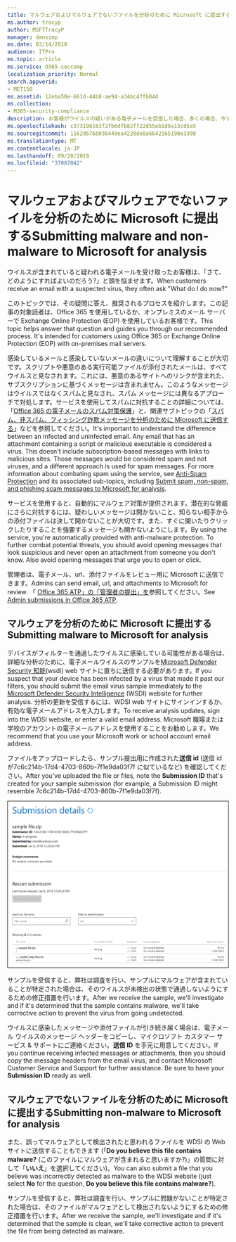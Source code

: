```yaml
---
title: マルウェアおよびマルウェアでないファイルを分析のために Microsoft に提出する
ms.author: tracyp
author: MSFTTracyP
manager: dansimp
ms.date: 03/14/2018
audience: ITPro
ms.topic: article
ms.service: O365-seccomp
localization_priority: Normal
search.appverid:
- MET150
ms.assetid: 12eba50e-661d-44b8-ae94-a34bc47fb84d
ms.collection:
- M365-security-compliance
description: お客様がウイルスの疑いがある電子メールを受信した場合、多くの場合、今すぐに askWhat でしょうか。
ms.openlocfilehash: c373198163f2fb6dfb82ff22d55eb1d9a13cd5a5
ms.sourcegitcommit: 1162d676b036449ea4220de8a6642165190e3398
ms.translationtype: MT
ms.contentlocale: ja-JP
ms.lasthandoff: 09/20/2019
ms.locfileid: "37087042"
---
```

# <a name="submitting-malware-and-non-malware-to-microsoft-for-analysis"></a><span data-ttu-id="8bd9d-103">マルウェアおよびマルウェアでないファイルを分析のために Microsoft に提出する</span><span class="sxs-lookup"><span data-stu-id="8bd9d-103">Submitting malware and non-malware to Microsoft for analysis</span></span>

<span data-ttu-id="8bd9d-104">ウイルスが含まれていると疑われる電子メールを受け取ったお客様は、「さて、どのようにすればよいのだろう?」と頭を悩ませます。</span><span class="sxs-lookup"><span data-stu-id="8bd9d-104">When customers receive an email with a suspected virus, they often ask "What do I do now?"</span></span>
  
<span data-ttu-id="8bd9d-p101">このトピックでは、その疑問に答え、推奨されるプロセスを紹介します。この記事の対象読者は、Office 365 を使用しているか、オンプレミスのメール サーバーで Exchange Online Protection (EOP) を使用しているお客様です。</span><span class="sxs-lookup"><span data-stu-id="8bd9d-p101">This topic helps answer that question and guides you through our recommended process. It's intended for customers using Office 365 or Exchange Online Protection (EOP) with on-premises mail servers.</span></span>
  
<span data-ttu-id="8bd9d-p102">感染しているメールと感染していないメールの違いについて理解することが大切です。スクリプトや悪意のある実行可能ファイルが添付されたメールは、すべてウイルスと見なされます。これには、悪意のあるサイトへのリンクが含まれた、サブスクリプションに基づくメッセージは含まれません。このようなメッセージはウイルスではなくスパムと見なされ、スパム メッセージには異なるアプローチで対処します。サービスを使用してスパムに対抗することの詳細については、「[Office 365 の電子メールのスパム対策保護](anti-spam-and-anti-malware-protection.md)」と、関連サブトピックの「[スパム、非スパム、フィッシング詐欺メッセージを分析のために Microsoft に送信する](submit-spam-non-spam-and-phishing-scam-messages-to-microsoft-for-analysis.md)」などを参照してください。</span><span class="sxs-lookup"><span data-stu-id="8bd9d-p102">It's important to understand the difference between an infected and uninfected email. Any email that has an attachment containing a script or malicious executable is considered a virus. This doesn't include subscription-based messages with links to malicious sites. Those messages would be considered spam and not viruses, and a different approach is used for spam messages. For more information about combating spam using the service, see [Anti-Spam Protection](anti-spam-and-anti-malware-protection.md) and its associated sub-topics, including [Submit spam, non-spam, and phishing scam messages to Microsoft for analysis](submit-spam-non-spam-and-phishing-scam-messages-to-microsoft-for-analysis.md).</span></span> 
  
<span data-ttu-id="8bd9d-p103">サービスを使用すると、自動的にマルウェア対策が提供されます。潜在的な脅威にさらに対抗するには、疑わしいメッセージは開かないこと、知らない相手からの添付ファイルは決して開かないことが大切です。また、すぐに開いたりクリックしたりすることを強要するメッセージも開かないようにします。</span><span class="sxs-lookup"><span data-stu-id="8bd9d-p103">By using the service, you're automatically provided with anti-malware protection. To further combat potential threats, you should avoid opening messages that look suspicious and never open an attachment from someone you don't know. Also avoid opening messages that urge you to open or click.</span></span>

<span data-ttu-id="8bd9d-115">管理者は、電子メール、url、添付ファイルをレビュー用に Microsoft に送信できます。</span><span class="sxs-lookup"><span data-stu-id="8bd9d-115">Admins can send email, url, and attachments to Microsoft for review.</span></span> <span data-ttu-id="8bd9d-116">「 [Office 365 ATP」の「管理者の提出」を](admin-submission.md)参照してください。</span><span class="sxs-lookup"><span data-stu-id="8bd9d-116">See [Admin submissions in Office 365 ATP](admin-submission.md).</span></span>
  
## <a name="submitting-malware-to-microsoft-for-analysis"></a><span data-ttu-id="8bd9d-117">マルウェアを分析のために Microsoft に提出する</span><span class="sxs-lookup"><span data-stu-id="8bd9d-117">Submitting malware to Microsoft for analysis</span></span>

<span data-ttu-id="8bd9d-118">デバイスがフィルターを通過したウイルスに感染している可能性がある場合は、詳細な分析のために、電子メールウイルスのサンプルを[Microsoft Defender Security 知能](https://www.microsoft.com/wdsi/filesubmission)(wsdi) web サイトに直ちに送信する必要があります。</span><span class="sxs-lookup"><span data-stu-id="8bd9d-118">If you suspect that your device has been infected by a virus that made it past our filters, you should submit the email virus sample immediately to the [Microsoft Defender Security Intelligence](https://www.microsoft.com/wdsi/filesubmission) (WSDI) website for further analysis.</span></span> <span data-ttu-id="8bd9d-119">分析の更新を受信するには、WDSI web サイトにサインインするか、有効な電子メールアドレスを入力します。</span><span class="sxs-lookup"><span data-stu-id="8bd9d-119">To receive analysis updates, sign into the WDSI website, or enter a valid email address.</span></span> <span data-ttu-id="8bd9d-120">Microsoft 職場または学校のアカウントの電子メールアドレスを使用することをお勧めします。</span><span class="sxs-lookup"><span data-stu-id="8bd9d-120">We recommend that you use your Microsoft work or school account email address.</span></span> 
  
<span data-ttu-id="8bd9d-121">ファイルをアップロードしたら、サンプル提出用に作成された**送信 id** (送信 id が7c6c214b-17d4-4703-860b-7f1e9da03f7f に似ているなど) を確認してください。</span><span class="sxs-lookup"><span data-stu-id="8bd9d-121">After you've uploaded the file or files, note the **Submission ID** that's created for your sample submission (for example, a Submission ID might resemble 7c6c214b-17d4-4703-860b-7f1e9da03f7f).</span></span> 
  
![Windows Defender Security Intelligence の Web サイトでの送信の詳細](../media/EOP-Malware-Protection-Center.png)
  
<span data-ttu-id="8bd9d-123">サンプルを受信すると、弊社は調査を行い、サンプルにマルウェアが含まれていることが特定された場合は、そのウイルスが未検出の状態で通過しないようにするための修正措置を行います。</span><span class="sxs-lookup"><span data-stu-id="8bd9d-123">After we receive the sample, we'll investigate and if it's determined that the sample contains malware, we'll take corrective action to prevent the virus from going undetected.</span></span>
  
<span data-ttu-id="8bd9d-p106">ウイルスに感染したメッセージや添付ファイルが引き続き届く場合は、電子メール ウイルスのメッセージ ヘッダーをコピーし、マイクロソフト カスタマー サービス & サポートにご連絡ください。**送信 ID** を手元に用意してください。</span><span class="sxs-lookup"><span data-stu-id="8bd9d-p106">If you continue receiving infected messages or attachments, then you should copy the message headers from the email virus, and contact Microsoft Customer Service and Support for further assistance. Be sure to have your **Submission ID** ready as well.</span></span> 
  
## <a name="submitting-non-malware-to-microsoft-for-analysis"></a><span data-ttu-id="8bd9d-126">マルウェアでないファイルを分析のために Microsoft に提出する</span><span class="sxs-lookup"><span data-stu-id="8bd9d-126">Submitting non-malware to Microsoft for analysis</span></span>

<span data-ttu-id="8bd9d-127">また、誤ってマルウェアとして検出されたと思われるファイルを WDSI の Web サイトに送信することもできます (「**Do you believe this file contains malware?** (このファイルにマルウェアが含まれると思いますか?)」の質問に対して「**いいえ**」を選択してください)。</span><span class="sxs-lookup"><span data-stu-id="8bd9d-127">You can also submit a file that you believe was incorrectly detected as malware to the WDSI website (just select **No** for the question, **Do you believe this file contains malware?**).</span></span>
  
<span data-ttu-id="8bd9d-128">サンプルを受信すると、弊社は調査を行い、サンプルに問題がないことが特定された場合は、そのファイルがマルウェアとして検出されないようにするための修正措置を行います。</span><span class="sxs-lookup"><span data-stu-id="8bd9d-128">After we receive the sample, we'll investigate and if it's determined that the sample is clean, we'll take corrective action to prevent the file from being detected as malware.</span></span>
  

